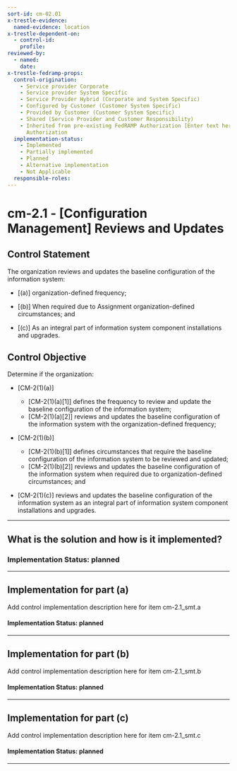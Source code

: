 ```yaml
---
sort-id: cm-02.01
x-trestle-evidence:
  named-evidence: location
x-trestle-dependent-on:
  - control-id:
    profile:
reviewed-by:
  - named:
    date:
x-trestle-fedramp-props:
  control-origination:
    - Service provider Corporate
    - Service provider System Specific
    - Service Provider Hybrid (Corporate and System Specific)
    - Configured by Customer (Customer System Specific)
    - Provided by Customer (Customer System Specific)
    - Shared (Service Provider and Customer Responsibility)
    - Inherited from pre-existing FedRAMP Authorization [Enter text here], Date of
      Authorization
  implementation-status:
    - Implemented
    - Partially implemented
    - Planned
    - Alternative implementation
    - Not Applicable
  responsible-roles:
---
```


# cm-2.1 - \[Configuration Management\] Reviews and Updates

## Control Statement

The organization reviews and updates the baseline configuration of the information system:

- \[(a)\] organization-defined frequency;

- \[(b)\] When required due to Assignment organization-defined circumstances; and

- \[(c)\] As an integral part of information system component installations and upgrades.

## Control Objective

Determine if the organization:

- \[CM-2(1)(a)\]

  - \[CM-2(1)(a)[1]\] defines the frequency to review and update the baseline configuration of the information system;
  - \[CM-2(1)(a)[2]\] reviews and updates the baseline configuration of the information system with the organization-defined frequency;

- \[CM-2(1)(b)\]

  - \[CM-2(1)(b)[1]\] defines circumstances that require the baseline configuration of the information system to be reviewed and updated;
  - \[CM-2(1)(b)[2]\] reviews and updates the baseline configuration of the information system when required due to organization-defined circumstances; and

- \[CM-2(1)(c)\] reviews and updates the baseline configuration of the information system as an integral part of information system component installations and upgrades.

______________________________________________________________________

## What is the solution and how is it implemented?

### Implementation Status: planned

______________________________________________________________________

## Implementation for part (a)

Add control implementation description here for item cm-2.1_smt.a

#### Implementation Status: planned

______________________________________________________________________

## Implementation for part (b)

Add control implementation description here for item cm-2.1_smt.b

#### Implementation Status: planned

______________________________________________________________________

## Implementation for part (c)

Add control implementation description here for item cm-2.1_smt.c

#### Implementation Status: planned

______________________________________________________________________

